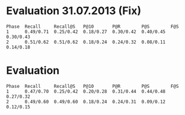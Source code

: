 # Evaluation 31.07.2013 (Fix)
    Phase  Recall     Recall@S   P@10       P@R        P@S        F@S   
    1      0.49/0.71  0.25/0.42  0.18/0.27  0.30/0.42  0.40/0.45  0.30/0.43  
    2      0.51/0.62  0.51/0.62  0.18/0.24  0.24/0.32  0.08/0.11  0.14/0.18  

# Evaluation
    Phase  Recall     Recall@S   P@10       P@R        P@S        F@S   
    1      0.47/0.70  0.25/0.42  0.20/0.28  0.31/0.44  0.44/0.48  0.27/0.32  
    2      0.49/0.60  0.49/0.60  0.18/0.24  0.24/0.31  0.09/0.12  0.12/0.15  
